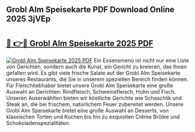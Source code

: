 ## Grobl Alm Speisekarte PDF Download Online 2025 3jVEp

# <h2><a href="http://gc9m4mw.nevu.top/?p=Grobl+Alm+Speisekarte">🔗 👉🔴 Grobl Alm Speisekarte 2025 PDF</a></h2>

[![Grobl Alm Speisekarte 2025 PDF](https://i.imgur.com/dBaPXMq.png)](http://gc9m4mw.nevu.top/?p=Grobl+Alm+Speisekarte)
Ein Essensmenü ist nicht nur eine Liste von Gerichten, sondern auch die Kunst, ein Gericht zu kreieren, das Ihnen gefallen wird. Es gibt viele frische Salate auf der Grobl Alm Speisekarte unseres Restaurants, die Sie in unserem speziellen Bereich finden können. Für Fleischliebhaber bietet unsere Grobl Alm Speisekarte eine große Auswahl an Gerichten: Rindfleisch, Schweinefleisch, Huhn und Fisch. Unseren Auserwählten bieten wir köstliche Gerichte wie Schaschlik und Steak an, die bei frischem, natürlichem Feuer zubereitet werden. Unsere Grobl Alm Speisekarte bietet eine große Auswahl an Desserts, von klassischen Torten und Kuchen bis hin zu exquisiten Crème Brûlée und Schokoladenspezialitäten.
